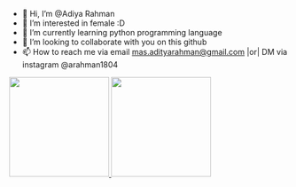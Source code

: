 - 👋 Hi, I’m @Adiya Rahman
- 👀 I’m interested in female :D
- 🌱 I’m currently learning python programming language 
- 💞️ I’m looking to collaborate with you on this github 
- 📫 How to reach me via email mas.adityarahman@gmail.com |or| DM via instagram @arahman1804 

<p align="left">
<a href="https://github.com/gilangadhan">
  <img height="180em" src="https://github-readme-stats-eight-theta.vercel.app/api?username=arahman1804&show_icons=true&theme=algolia&include_all_commits=true&count_private=true"/>
  <img height="180em" src="https://github-readme-stats-eight-theta.vercel.app/api/top-langs/?username=arahman1804&layout=compact&langs_count=8&theme=algolia"/>
</a>
</p>

<!---
arahman1804/arahman1804 is a ✨ special ✨ repository because its `README.md` (this file) appears on your GitHub profile.
You can click the Preview link to take a look at your changes.
--->
